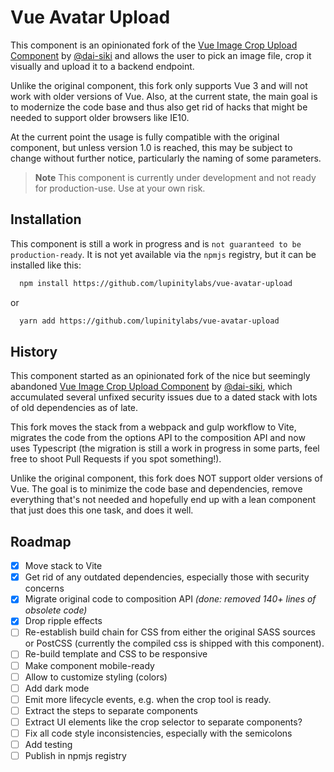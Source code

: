 # Vue Avatar Upload

This component is an opinionated fork of the [Vue Image Crop Upload Component](https://github.com/dai-siki/vue-image-crop-upload) by [@dai-siki](https://github.com/dai-siki) and allows the user to pick an image file, crop it visually and upload it to a backend endpoint.

Unlike the original component, this fork only supports Vue 3 and will not work with older versions of Vue. Also, at the current state, the main goal is to modernize the code base and thus also get rid of hacks that might be needed to support older browsers like IE10.

At the current point the usage is fully compatible with the original component, but unless version 1.0 is reached, this may be subject to change without further notice, particularly the naming of some parameters. 

>**Note**
> This component is currently under development and not ready for production-use. Use at your own risk.  

## Installation

This component is still a work in progress and is `not guaranteed to be production-ready`. It is not yet available via the `npmjs` registry, but it can be installed like this:

```bash
  npm install https://github.com/lupinitylabs/vue-avatar-upload
```

or

```bash
  yarn add https://github.com/lupinitylabs/vue-avatar-upload
```


## History 

This component started as an opinionated fork of the nice but seemingly abandoned [Vue Image Crop Upload Component](https://github.com/dai-siki/vue-image-crop-upload) by [@dai-siki](https://github.com/dai-siki), which accumulated several unfixed security issues due to a dated stack with lots of old dependencies as of late.

This fork moves the stack from a webpack and gulp workflow to Vite, migrates the code from the options API to the composition API and now uses Typescript (the migration is still a work in progress in some parts, feel free to shoot Pull Requests if you spot something!).

Unlike the original component, this fork does NOT support older versions of Vue. The goal is to minimize the code base and dependencies, remove everything that's not needed and hopefully end up with a lean component that just does this one task, and does it well.


## Roadmap

- [x] Move stack to Vite
- [x] Get rid of any outdated dependencies, especially those with security concerns
- [x] Migrate original code to composition API *(done: removed 140+ lines of obsolete code)*
- [x] Drop ripple effects
- [ ] Re-establish build chain for CSS from either the original SASS sources or PostCSS (currently the compiled css is shipped with this component).
- [ ] Re-build template and CSS to be responsive
- [ ] Make component mobile-ready
- [ ] Allow to customize styling (colors)
- [ ] Add dark mode
- [ ] Emit more lifecycle events, e.g. when the crop tool is ready. 
- [ ] Extract the steps to separate components
- [ ] Extract UI elements like the crop selector to separate components?
- [ ] Fix all code style inconsistencies, especially with the semicolons
- [ ] Add testing
- [ ] Publish in npmjs registry